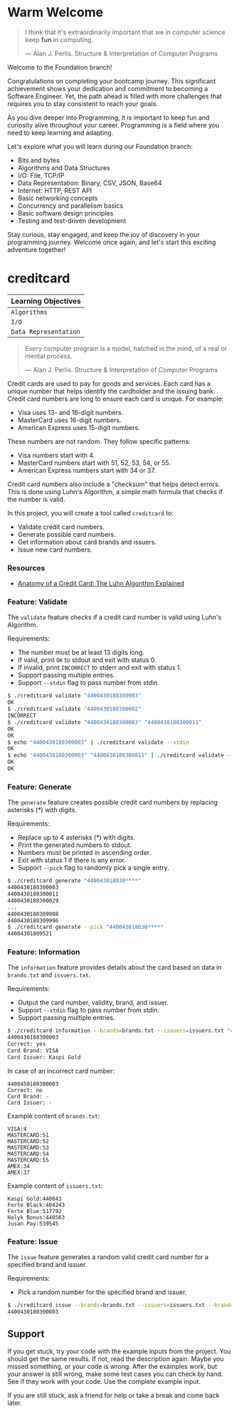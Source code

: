 # Warm Welcome

> I think that it's extraordinarily important that we in computer science keep **fun** in computing.
>
> — Alan J. Perlis. Structure & Interpretation of Computer Programs

Welcome to the Foundation branch!

Congratulations on completing your bootcamp journey. This significant achievement shows your dedication and commitment to becoming a Software Engineer. Yet, the path ahead is filled with more challenges that requires you to stay consistent to reach your goals.

As you dive deeper into Programming, it is important to keep fun and curiosity alive throughout your career. Programming is a field where you need to keep learning and adapting.

Let's explore what you will learn during our Foundation branch:
- Bits and bytes  
- Algorithms and Data Structures  
- I/O: File, TCP/IP
- Data Representation: Binary, CSV, JSON, Base64
- Internet: HTTP, REST API
- Basic networking concepts  
- Concurrency and parallelism basics
- Basic software design principles  
- Testing and test-driven development

Stay curious, stay engaged, and keep the joy of discovery in your programming journey. Welcome once again, and let's start this exciting adventure together!

# creditcard

| Learning Objectives   |
| --------------------- |
| `Algorithms`          |
| `I/O`                 |
| `Data Representation` |

> Every computer program is a model, hatched in the mind, of a real or mental process.
>
> — Alan J. Perlis. Structure & Interpretation of Computer Programs

Credit cards are used to pay for goods and services. Each card has a unique number that helps identify the cardholder and the issuing bank. Credit card numbers are long to ensure each card is unique. For example:

- Visa uses 13- and 16-digit numbers.
- MasterCard uses 16-digit numbers.
- American Express uses 15-digit numbers.

These numbers are not random. They follow specific patterns:

- Visa numbers start with 4.
- MasterCard numbers start with 51, 52, 53, 54, or 55.
- American Express numbers start with 34 or 37.

Credit card numbers also include a "checksum" that helps detect errors. This is done using Luhn's Algorithm, a simple math formula that checks if the number is valid.

In this project, you will create a tool called `creditcard` to:

- Validate credit card numbers.
- Generate possible card numbers.
- Get information about card brands and issuers.
- Issue new card numbers.

### Resources

- [Anatomy of a Credit Card: The Luhn Algorithm Explained](https://www.groundlabs.com/blog/anatomy-of-a-credit-card/)

### Feature: Validate

The `validate` feature checks if a credit card number is valid using Luhn's Algorithm.

Requirements:

- The number must be at least 13 digits long.
- If valid, print `OK` to stdout and exit with status 0.
- If invalid, print `INCORRECT` to stderr and exit with status 1.
- Support passing multiple entries.
- Support `--stdin` flag to pass number from stdin.

```sh
$ ./creditcard validate "4400430180300003"
OK
$ ./creditcard validate "4400430180300002"
INCORRECT
$ ./creditcard validate "4400430180300003" "4400430180300011"
OK
OK
$ echo "4400430180300003" | ./creditcard validate --stdin
OK
$ echo "4400430180300003" "4400430180300011" | ./creditcard validate --stdin
OK
OK
```

### Feature: Generate

The `generate` feature creates possible credit card numbers by replacing asterisks (*) with digits.

Requirements:

- Replace up to 4 asterisks (*) with digits.
- Print the generated numbers to stdout.
- Numbers must be printed in ascending order.
- Exit with status 1 if there is any error.
- Support `--pick` flag to randomly pick a single entry.

```sh
$ ./creditcard generate "440043018030****"
4400430180300003
4400430180300011
4400430180300029
...
4400430180309988
4400430180309996
$ ./creditcard generate --pick "440043018030****"
44004301809521
```

### Feature: Information

The `information` feature provides details about the card based on data in `brands.txt` and `issuers.txt`.

Requirements:
- Output the card number, validity, brand, and issuer.
- Support `--stdin` flag to pass number from stdin.
- Support passing multiple entries.

```sh
$ ./creditcard information --brands=brands.txt --issuers=issuers.txt "4400430180300003"
4400430180300003
Correct: yes
Card Brand: VISA
Card Issuer: Kaspi Gold
```

In case of an incorrect card number:

```
4400450180300003
Correct: no
Card Brand: -
Card Issuer: -
```

Example content of `brands.txt`:

```
VISA:4
MASTERCARD:51
MASTERCARD:52
MASTERCARD:53
MASTERCARD:54
MASTERCARD:55
AMEX:34
AMEX:37
```

Example content of `issuers.txt`:

```
Kaspi Gold:440043
Forte Black:404243
Forte Blue:517792
Halyk Bonus:440563
Jusan Pay:539545
```

### Feature: Issue

The `issue` feature generates a random valid credit card number for a specified brand and issuer.

Requirements:

- Pick a random number for the specified brand and issuer.

```sh
$ ./creditcard issue --brands=brands.txt --issuers=issuers.txt --brand=VISA --issuer="Kaspi Gold"
4400430180300003
```

## Support

If you get stuck, try your code with the example inputs from the project. You should get the same results. If not, read the description again. Maybe you missed something, or your code is wrong. After the examples work, but your answer is still wrong, make some test cases you can check by hand. See if they work with your code. Use the complete example input.

If you are still stuck, ask a friend for help or take a break and come back later.
